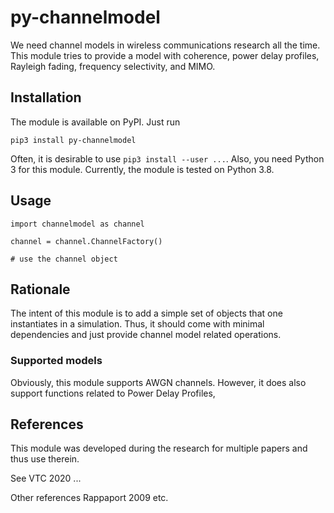 # py-channelmodel

We need channel models in wireless communications research all the time. This module tries to provide a model with coherence, power delay profiles, Rayleigh fading, frequency selectivity, and MIMO.

## Installation

The module is available on PyPI. Just run

```
pip3 install py-channelmodel
```
Often, it is desirable to use `pip3 install --user ...`. Also, you need Python 3 for this module. Currently, the module is tested on Python 3.8.


## Usage

```
import channelmodel as channel

channel = channel.ChannelFactory()

# use the channel object
```

## Rationale
The intent of this module is to add a simple set of objects that one instantiates in a simulation. Thus, it should come with minimal dependencies and just provide channel model related operations.

### Supported models

Obviously, this module supports AWGN channels. However, it does also support functions related to Power Delay Profiles, 



## References
This module was developed during the research for multiple papers and thus use therein.

See VTC 2020 ...

Other references
Rappaport 2009 etc.
